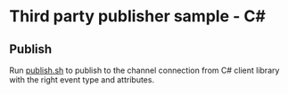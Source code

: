 # Third party publisher sample - C#

## Publish

Run [publish.sh](publish.sh) to publish to the channel connection from C# client library
with the right event type and attributes.
